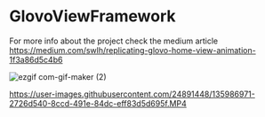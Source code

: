 # GlovoViewFramework

For more info about the project check the medium article https://medium.com/swlh/replicating-glovo-home-view-animation-1f3a86d5c4b6
 
 
![ezgif com-gif-maker (2)](https://user-images.githubusercontent.com/24891448/135986188-e49fd286-b003-461a-9be6-28b451d6f18a.gif)

https://user-images.githubusercontent.com/24891448/135986971-2726d540-8ccd-491e-84dc-eff83d5d695f.MP4

